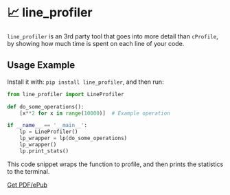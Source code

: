 # 📈 line_profiler

`line_profiler` is an 3rd party tool that goes into more detail than `cProfile`, by showing how much time is spent on each line of your code. 

## Usage Example

Install it with: `pip install line_profiler`, and then run:

```python
from line_profiler import LineProfiler

def do_some_operations():
    [x**2 for x in range(10000)]  # Example operation

if __name__ == '__main__':
    lp = LineProfiler()
    lp_wrapper = lp(do_some_operations)
    lp_wrapper()
    lp.print_stats()
```

This code snippet wraps the function to profile, and then prints the statistics to the terminal. 


[Get PDF/ePub](https://makepythonfaster.gumroad.com/l/get)
